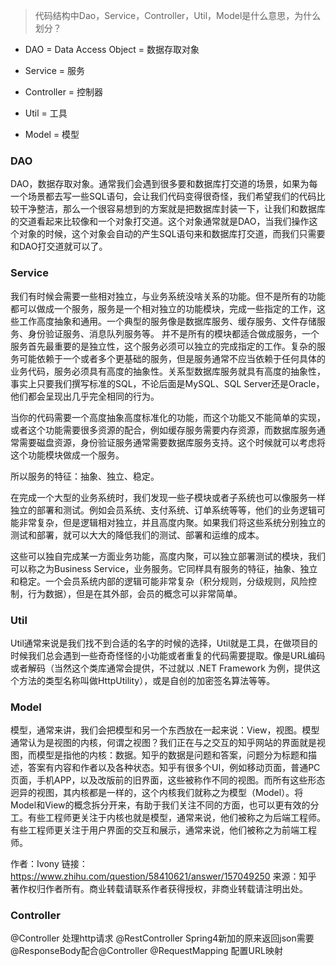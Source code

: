 > 代码结构中Dao，Service，Controller，Util，Model是什么意思，为什么划分？

* DAO = Data Access Object = 数据存取对象

* Service = 服务

* Controller = 控制器

* Util = 工具

* Model = 模型

### DAO
DAO，数据存取对象。通常我们会遇到很多要和数据库打交道的场景，如果为每一个场景都去写一些SQL语句，会让我们代码变得很奇怪，我们希望我们的代码比较干净整洁，那么一个很容易想到的方案就是把数据库封装一下，让我们和数据库的交道看起来比较像和一个对象打交道。这个对象通常就是DAO，当我们操作这个对象的时候，这个对象会自动的产生SQL语句来和数据库打交道，而我们只需要和DAO打交道就可以了。

### Service
我们有时候会需要一些相对独立，与业务系统没啥关系的功能。但不是所有的功能都可以做成一个服务，服务是一个相对独立的功能模块，完成一些指定的工作，这些工作高度抽象和通用。一个典型的服务像是数据库服务、缓存服务、文件存储服务、身份验证服务、消息队列服务等。
并不是所有的模块都适合做成服务，一个服务首先最重要的是独立性，这个服务必须可以独立的完成指定的工作。复杂的服务可能依赖于一个或者多个更基础的服务，但是服务通常不应当依赖于任何具体的业务代码，服务必须具有高度的抽象性。关系型数据库服务就具有高度的抽象性，事实上只要我们撰写标准的SQL，不论后面是MySQL、SQL Server还是Oracle，他们都会呈现出几乎完全相同的行为。

当你的代码需要一个高度抽象高度标准化的功能，而这个功能又不能简单的实现，或者这个功能需要很多资源的配合，例如缓存服务需要内存资源，而数据库服务通常需要磁盘资源，身份验证服务通常需要数据库服务支持。这个时候就可以考虑将这个功能模块做成一个服务。

所以服务的特征：抽象、独立、稳定。

在完成一个大型的业务系统时，我们发现一些子模块或者子系统也可以像服务一样独立的部署和测试。例如会员系统、支付系统、订单系统等等，他们的业务逻辑可能非常复杂，但是逻辑相对独立，并且高度内聚。如果我们将这些系统分别独立的测试和部署，就可以大大的降低我们的测试、部署和运维的成本。

这些可以独自完成某一方面业务功能，高度内聚，可以独立部署测试的模块，我们可以称之为Business Service，业务服务。它同样具有服务的特征，抽象、独立和稳定。一个会员系统内部的逻辑可能非常复杂（积分规则，分级规则，风险控制，行为数据），但是在其外部，会员的概念可以非常简单。

### Util
Util通常来说是我们找不到合适的名字的时候的选择，Util就是工具，在做项目的时候我们总会遇到一些奇奇怪怪的小功能或者重复的代码需要提取。像是URL编码或者解码（当然这个类库通常会提供，不过就以 .NET Framework 为例，提供这个方法的类型名称叫做HttpUtility），或是自创的加密签名算法等等。

### Model
模型，通常来讲，我们会把模型和另一个东西放在一起来说：View，视图。模型通常认为是视图的内核，何谓之视图？我们正在与之交互的知乎网站的界面就是视图，而模型是指他的内核：数据。知乎的数据是问题和答案，问题分为标题和描述，答案有内容和作者以及各种状态。知乎有很多个UI，例如移动页面，普通PC页面，手机APP，以及改版前的旧界面，这些被称作不同的视图。而所有这些形态迥异的视图，其内核都是一样的，这个内核我们就称之为模型（Model）。将Model和View的概念拆分开来，有助于我们关注不同的方面，也可以更有效的分工。有些工程师更关注于内核也就是模型，通常来说，他们被称之为后端工程师。有些工程师更关注于用户界面的交互和展示，通常来说，他们被称之为前端工程师。

作者：Ivony
链接：https://www.zhihu.com/question/58410621/answer/157049250
来源：知乎
著作权归作者所有。商业转载请联系作者获得授权，非商业转载请注明出处。

### Controller
@Controller  处理http请求
@RestController  Spring4新加的原来返回json需要@ResponseBody配合@Controller
@RequestMapping  配置URL映射







